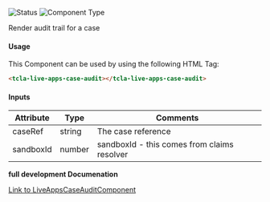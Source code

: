
![Status][auto] ![Component Type][major] <!--Component Meta {"created_by":"Auto", "reviewed_by":"Auto", "last_modified_by":"Auto", "comment":"action drop down"} Component Meta -->


<p>Render audit trail for a case</p>



#### Usage


This Component can be used by using the following HTML Tag:

```html
<tcla-live-apps-case-audit></tcla-live-apps-case-audit>
```

#### Inputs

Attribute | Type | Comments
--- | --- | ---
caseRef | string | The case reference
sandboxId | number | sandboxId - this comes from claims resolver


<b>full development Documenation</b>

[Link to LiveAppsCaseAuditComponent](https://tibcosoftware.github.io/TCSTK-Angular/libdocs/tc-liveapps-lib/components/LiveAppsCaseAuditComponent.html)


[auto]: https://img.shields.io/badge/Status-auto%20generated-lightgrey.svg?style=flat "auto generated"

[manually]: https://img.shields.io/badge/Status-manually%20created-yellow.svg?style=flat "manually created"

[draft]: https://img.shields.io/badge/Status-draft-red.svg?style=flat "draft"

[review]: https://img.shields.io/badge/Status-need%20review-yellowgreen.svg?style=flat "need review"

[review done]: https://img.shields.io/badge/Status-review%20done-green.svg?style=flat "review done"

[finalized]: https://img.shields.io/badge/Status-finalized-brightgreen.svg?style=flat "finalized"

[top]: https://img.shields.io/badge/Component%20Type-Top-blue.svg?style=flat "top Component"

[major]: https://img.shields.io/badge/Component%20Type-major%20Component-blue.svg?style=flat "major Component"

[minor]: https://img.shields.io/badge/Component%20Type-minor%20Component-blue.svg?style=flat "minor Component"


